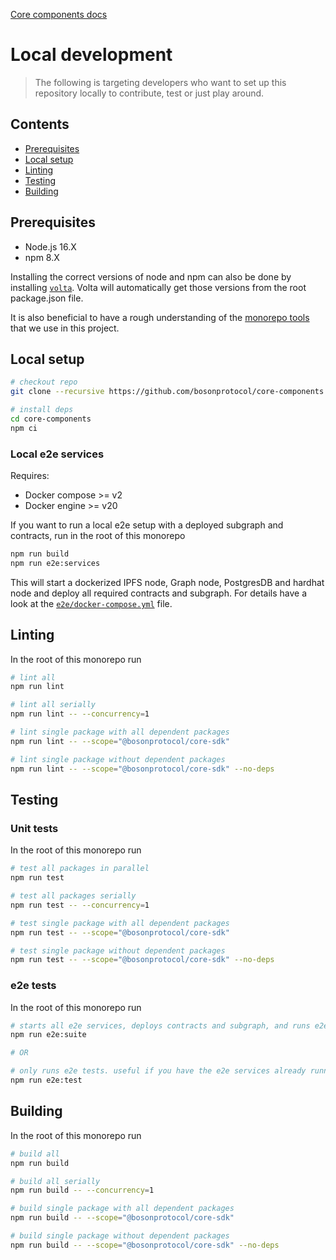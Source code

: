 [Core components docs](./README.md)

# Local development

> The following is targeting developers who want to set up this repository locally to contribute, test or just play around.

## Contents

- [Prerequisites](#prerequisites)
- [Local setup](#local-setup)
- [Linting](#linting)
- [Testing](#testing)
- [Building](#building)

## Prerequisites

- Node.js 16.X
- npm 8.X

Installing the correct versions of node and npm can also be done by installing [`volta`](https://volta.sh/). Volta will automatically get those versions from the root package.json file.

It is also beneficial to have a rough understanding of the [monorepo tools](./monorepo-tools.md) that we use in this project.

## Local setup

```bash
# checkout repo
git clone --recursive https://github.com/bosonprotocol/core-components.git

# install deps
cd core-components
npm ci
```

### Local e2e services

Requires:

- Docker compose >= v2
- Docker engine >= v20

If you want to run a local e2e setup with a deployed subgraph and contracts, run in the root of this monorepo

```bash
npm run build
npm run e2e:services
```

This will start a dockerized IPFS node, Graph node, PostgresDB and hardhat node and deploy all required contracts and subgraph.
For details have a look at the [`e2e/docker-compose.yml`](../e2e/docker-compose.yml) file.

## Linting

In the root of this monorepo run

```bash
# lint all
npm run lint

# lint all serially
npm run lint -- --concurrency=1

# lint single package with all dependent packages
npm run lint -- --scope="@bosonprotocol/core-sdk"

# lint single package without dependent packages
npm run lint -- --scope="@bosonprotocol/core-sdk" --no-deps
```

## Testing

### Unit tests

In the root of this monorepo run

```bash
# test all packages in parallel
npm run test

# test all packages serially
npm run test -- --concurrency=1

# test single package with all dependent packages
npm run test -- --scope="@bosonprotocol/core-sdk"

# test single package without dependent packages
npm run test -- --scope="@bosonprotocol/core-sdk" --no-deps
```

### e2e tests

In the root of this monorepo run

```bash
# starts all e2e services, deploys contracts and subgraph, and runs e2e tests
npm run e2e:suite

# OR

# only runs e2e tests. useful if you have the e2e services already running
npm run e2e:test
```

## Building

In the root of this monorepo run

```bash
# build all
npm run build

# build all serially
npm run build -- --concurrency=1

# build single package with all dependent packages
npm run build -- --scope="@bosonprotocol/core-sdk"

# build single package without dependent packages
npm run build -- --scope="@bosonprotocol/core-sdk" --no-deps
```
